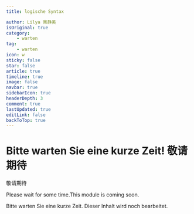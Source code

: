 ```yaml
---
title: logische Syntax

author: Lilya 黑静美
isOriginal: true
category:
    - warten
tag: 
    - warten
icon: w
sticky: false
star: false
article: true
timeline: true
image: false
navbar: true
sidebarIcon: true
headerDepth: 3
comment: true
lastUpdated: true
editLink: false
backToTop: true
---
```


# Bitte warten Sie eine kurze Zeit! 敬请期待

敬请期待

Please wait for some time.This module is coming soon. 

Bitte warten Sie eine kurze Zeit. Dieser Inhalt wird noch bearbeitet.
